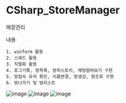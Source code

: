 # CSharp_StoreManager
매장관리

내용

    1. winform 활용
    2. 스레드 활용
    3. 직렬화 활용
    4. 로그기록, 방목록, 방히스토리, 채팅멈버보기 구현
    5. 방접속 유저 확인, 이름변경, 방생성, 방조회 구현
    6. 방나가기 및 방리스트 
![image](https://user-images.githubusercontent.com/26050767/87369032-707c3a80-c5ba-11ea-8063-5c7e8c2052a8.png)
![image](https://user-images.githubusercontent.com/26050767/87369042-7540ee80-c5ba-11ea-9435-c0cbb380f45f.png)
![image](https://user-images.githubusercontent.com/26050767/87369047-78d47580-c5ba-11ea-82ad-bac52edb5fdd.png)

